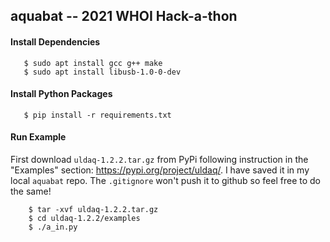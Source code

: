## aquabat -- 2021 WHOI Hack-a-thon

#### Install Dependencies 
```
   $ sudo apt install gcc g++ make
   $ sudo apt install libusb-1.0-0-dev
```


#### Install Python Packages
```
   $ pip install -r requirements.txt
```

#### Run Example
First download `uldaq-1.2.2.tar.gz` from PyPi following instruction in the "Examples" section: https://pypi.org/project/uldaq/. I have saved it in my local `aquabat` repo. The `.gitignore` won't push it to github so feel free to do the same! 

```
	$ tar -xvf uldaq-1.2.2.tar.gz
	$ cd uldaq-1.2.2/examples
	$ ./a_in.py
```
